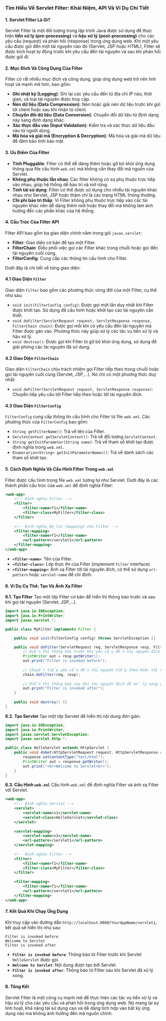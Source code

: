 ### Tìm Hiểu Về Servlet Filter: Khái Niệm, API Và Ví Dụ Chi Tiết

#### 1. **Servlet Filter Là Gì?**
Servlet Filter là một đối tượng trong lập trình Java được sử dụng để thực hiện **tiền xử lý (pre-processing)** và **hậu xử lý (post-processing)** cho các yêu cầu (request) và phản hồi (response) trong ứng dụng web. Khi một yêu cầu được gửi đến một tài nguyên nào đó (Servlet, JSP hoặc HTML), Filter sẽ được kích hoạt tự động trước khi yêu cầu đến tài nguyên và sau khi phản hồi được gửi đi.

#### 2. **Mục Đích Và Công Dụng Của Filter**
Filter có rất nhiều mục đích và công dụng, giúp ứng dụng web trở nên linh hoạt và mạnh mẽ hơn, bao gồm:
- **Ghi nhật ký (Logging)**: Ghi lại các yêu cầu đến từ địa chỉ IP nào, thời gian, và loại tài nguyên được truy cập.
- **Nén dữ liệu (Data Compression)**: Nén hoặc giải nén dữ liệu trước khi gửi tới client hoặc sau khi nhận từ client.
- **Chuyển đổi dữ liệu (Data Conversion)**: Chuyển đổi dữ liệu từ định dạng này sang định dạng khác.
- **Xác thực đầu vào (Input Validation)**: Kiểm tra và xác thực dữ liệu đầu vào từ người dùng.
- **Mã hóa và giải mã (Encryption & Decryption)**: Mã hóa và giải mã dữ liệu để đảm bảo tính bảo mật.

#### 3. **Ưu Điểm Của Filter**
- **Tính Pluggable**: Filter có thể dễ dàng thêm hoặc gỡ bỏ khỏi ứng dụng thông qua file cấu hình `web.xml` mà không cần thay đổi mã nguồn của Servlet.
- **Không phụ thuộc lẫn nhau**: Các filter không có sự phụ thuộc trực tiếp vào nhau, giúp hệ thống dễ bảo trì và mở rộng.
- **Tính tái sử dụng**: Filter có thể được sử dụng cho nhiều tài nguyên khác nhau như Servlet, JSP hoặc thậm chí là các trang HTML thông thường.
- **Chi phí bảo trì thấp**: Vì Filter không phụ thuộc trực tiếp vào các tài nguyên khác nên dễ dàng thêm mới hoặc thay đổi mà không làm ảnh hưởng đến các phần khác của hệ thống.

#### 4. **Cấu Trúc Của Filter API**
Filter API bao gồm ba giao diện chính nằm trong gói `javax.servlet`:
- **Filter**: Giao diện cơ bản để tạo một Filter.
- **FilterChain**: Điều phối việc gọi các Filter khác trong chuỗi hoặc gọi đến tài nguyên cuối cùng.
- **FilterConfig**: Cung cấp các thông tin cấu hình cho Filter.

Dưới đây là chi tiết về từng giao diện:

#### 4.1 **Giao Diện `Filter`**
Giao diện `Filter` bao gồm các phương thức vòng đời của một Filter, cụ thể như sau:
- `void init(FilterConfig config)`: Được gọi một lần duy nhất khi Filter được khởi tạo. Sử dụng để cấu hình hoặc khởi tạo các tài nguyên cần thiết.
- `void doFilter(ServletRequest request, ServletResponse response, FilterChain chain)`: Được gọi mỗi khi có yêu cầu đến tài nguyên mà Filter được gán vào. Phương thức này giúp xử lý các tác vụ tiền xử lý và hậu xử lý.
- `void destroy()`: Được gọi khi Filter bị gỡ bỏ khỏi ứng dụng, sử dụng để giải phóng các tài nguyên đã sử dụng.

#### 4.2 **Giao Diện `FilterChain`**
Giao diện `FilterChain` chịu trách nhiệm gọi Filter tiếp theo trong chuỗi hoặc gọi tài nguyên cuối cùng (Servlet, JSP,...). Nó chỉ có một phương thức duy nhất:
- `void doFilter(ServletRequest request, ServletResponse response)`: Chuyển tiếp yêu cầu tới Filter tiếp theo hoặc tới tài nguyên đích.

#### 4.3 **Giao Diện `FilterConfig`**
`FilterConfig` cung cấp thông tin cấu hình cho Filter từ file `web.xml`. Các phương thức của `FilterConfig` bao gồm:
- `String getFilterName()`: Trả về tên của Filter.
- `ServletContext getServletContext()`: Trả về đối tượng `ServletContext`.
- `String getInitParameter(String name)`: Trả về tham số khởi tạo được định nghĩa trong `web.xml`.
- `Enumeration<String> getInitParameterNames()`: Trả về danh sách các tham số khởi tạo.

#### 5. **Cách Định Nghĩa Và Cấu Hình Filter Trong `web.xml`**
Filter được cấu hình trong file `web.xml` tương tự như Servlet. Dưới đây là các thành phần cấu trúc của `web.xml` để định nghĩa Filter:

```xml
<web-app>  
    <!-- Định nghĩa Filter -->
    <filter>  
        <filter-name>f1</filter-name>  
        <filter-class>MyFilter</filter-class>  
    </filter>  
   
    <!-- Định nghĩa bộ lọc (mapping) cho Filter -->
    <filter-mapping>  
        <filter-name>f1</filter-name>  
        <url-pattern>/servlet1</url-pattern>  
    </filter-mapping>  
</web-app>  
```
- **`<filter-name>`**: Tên của Filter.
- **`<filter-class>`**: Lớp thực thi của Filter (implement `Filter` interface).
- **`<filter-mapping>`**: Ánh xạ Filter tới tài nguyên đích, có thể sử dụng `url-pattern` hoặc `servlet-name` để chỉ định.

#### 6. **Ví Dụ Cụ Thể: Tạo Và Ánh Xạ Filter**
**6.1. Tạo Filter**
Tạo một lớp Filter cơ bản để hiển thị thông báo trước và sau khi gọi tài nguyên (Servlet, JSP,...).

```java
import java.io.IOException;  
import java.io.PrintWriter;  
import javax.servlet.*;  

public class MyFilter implements Filter {  

    public void init(FilterConfig config) throws ServletException {}  

    public void doFilter(ServletRequest req, ServletResponse resp, FilterChain chain) throws IOException, ServletException {  
        // Hiển thị thông báo trước khi yêu cầu đến tài nguyên đích
        PrintWriter out = resp.getWriter();  
        out.print("Filter is invoked before");  
          
        // Chuyển tiếp yêu cầu đến tài nguyên tiếp theo hoặc tài nguyên đích
        chain.doFilter(req, resp);  
          
        // Hiển thị thông báo sau khi tài nguyên đích đã xử lý xong yêu cầu
        out.print("Filter is invoked after");  
    }  
    
    public void destroy() {}  
}  
```
**6.2. Tạo Servlet**
Tạo một lớp Servlet để hiển thị nội dung đơn giản.

```java
import java.io.IOException;  
import java.io.PrintWriter;  
import javax.servlet.ServletException;  
import javax.servlet.http.*;  

public class HelloServlet extends HttpServlet {  
    public void doGet(HttpServletRequest request, HttpServletResponse response) throws ServletException, IOException {  
        response.setContentType("text/html");  
        PrintWriter out = response.getWriter();  
        out.print("<br>Welcome to Servlet<br>");  
    }  
}  
```
**6.3. Cấu Hình `web.xml`**
Cấu hình `web.xml` để định nghĩa Filter và ánh xạ Filter với Servlet.

```xml
<web-app>  
    <!-- Định nghĩa Servlet -->
    <servlet>  
        <servlet-name>s1</servlet-name>  
        <servlet-class>HelloServlet</servlet-class>  
    </servlet>  
  
    <servlet-mapping>  
        <servlet-name>s1</servlet-name>  
        <url-pattern>/servlet1</url-pattern>  
    </servlet-mapping>  
  
    <!-- Định nghĩa Filter -->
    <filter>  
        <filter-name>f1</filter-name>  
        <filter-class>MyFilter</filter-class>  
    </filter>  
   
    <filter-mapping>  
        <filter-name>f1</filter-name>  
        <url-pattern>/servlet1</url-pattern>  
    </filter-mapping>  
</web-app>  
```

#### 7. **Kết Quả Khi Chạy Ứng Dụng**
Khi truy cập vào đường dẫn `http://localhost:8080/YourAppName/servlet1`, kết quả sẽ hiển thị như sau:

```
Filter is invoked before
Welcome to Servlet
Filter is invoked after
```
- **`Filter is invoked before`**: Thông báo từ Filter trước khi Servlet `HelloServlet` được gọi.
- **`Welcome to Servlet`**: Nội dung được tạo bởi Servlet.
- **`Filter is invoked after`**: Thông báo từ Filter sau khi Servlet đã xử lý xong.

#### 8. **Tổng Kết**
Servlet Filter là một công cụ mạnh mẽ để thực hiện các tác vụ tiền xử lý và hậu xử lý cho các yêu cầu và phản hồi trong ứng dụng web. Nó mang lại sự linh hoạt, khả năng tái sử dụng cao và dễ dàng tích hợp vào bất kỳ ứng dụng nào mà không ảnh hưởng đến mã nguồn chính.
